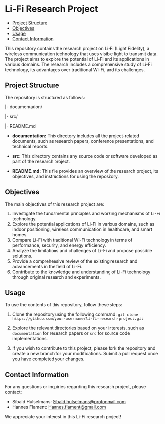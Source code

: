 # Li-Fi Research Project

- [Project Structure](#project-structure)
- [Objectives](#objectives)
- [Usage](#usage)
- [Contact Information](#contact-information)

This repository contains the research project on Li-Fi (Light Fidelity), a wireless communication technology that uses visible light to transmit data. The project aims to explore the potential of Li-Fi and its applications in various domains. The research includes a comprehensive study of Li-Fi technology, its advantages over traditional Wi-Fi, and its challenges.

## Project Structure

The repository is structured as follows:

|- documentation/

|- src/

|- README.md

- **documentation:** This directory includes all the project-related documents, such as research papers, conference presentations, and technical reports.

- **src:** This directory contains any source code or software developed as part of the research project.

- **README.md:** This file provides an overview of the research project, its objectives, and instructions for using the repository.

## Objectives

The main objectives of this research project are:

1. Investigate the fundamental principles and working mechanisms of Li-Fi technology.
2. Explore the potential applications of Li-Fi in various domains, such as indoor positioning, wireless communication in healthcare, and smart homes.
3. Compare Li-Fi with traditional Wi-Fi technology in terms of performance, security, and energy efficiency.
4. Analyze the limitations and challenges of Li-Fi and propose possible solutions.
5. Provide a comprehensive review of the existing research and advancements in the field of Li-Fi.
6. Contribute to the knowledge and understanding of Li-Fi technology through original research and experiments.

## Usage

To use the contents of this repository, follow these steps:

1. Clone the repository using the following command:
`git clone https://github.com/your-username/li-fi-research-project.git`

2. Explore the relevant directories based on your interests, such as `documentation` for research papers or `src` for source code implementations.

3. If you wish to contribute to this project, please fork the repository and create a new branch for your modifications. Submit a pull request once you have completed your changes.

## Contact Information

For any questions or inquiries regarding this research project, please contact:

- Sibald Hulselmans: Sibald.hulselmans@protonmail.com
- Hannes Flament: Hannes.flament@gmail.com

We appreciate your interest in this Li-Fi research project!
